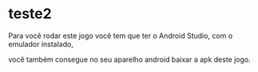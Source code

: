 # teste2

Para você rodar este jogo você tem que ter o Android Studio, com o emulador instalado, 

você também consegue no seu aparelho android baixar a apk deste jogo.
